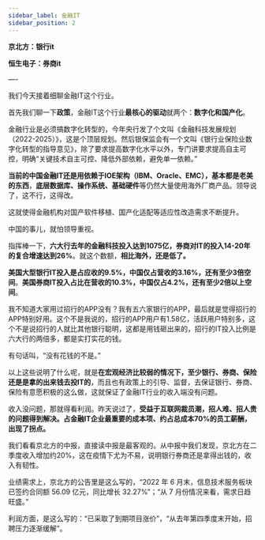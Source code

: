 ```yaml
---
sidebar_label: 金融IT
sidebar_position: 2
---
```


**京北方：银行it**

**恒生电子：券商it**

—-

我们今天接着细聊金融IT这个行业。

首先我们聊一下**政策**，金融IT这个行业**最核心的驱动**就两个：**数字化和国产化**。

金融行业是必须搞数字化转型的，今年央行发了个文叫《金融科技发展规划（2022-2025）》，这是个顶层规划。然后银保监会有一个文叫《银行业保险业数字化转型的指导意见》，除了要求提高数字化水平以外，专门讲要求提高自主可控，明确“关键技术自主可控、降低外部依赖，避免单一依赖。”

**当前的中国金融IT还是用依赖于IOE架构（IBM、Oracle、EMC），基本都是老美的东西**，**底层数据库、操作系统、基础硬件**等仍然大量使用海外厂商产品。领导说了，这不行，这得改。

这就使得金融机构对国产软件移植、国产化适配等适应性改造需求不断提升。

中国的事儿，就怕领导重视。

指挥棒一下，**六大行去年的金融科技投入达到1075亿，券商对IT的投入14-20年的复合增速达到26%**。就这个数额，**相比海外，还是低了。**

**美国大型银行IT投入是占应收的9.5%，中国仅占营收的3.16%，还有至少3倍空间**。**美国券商IT投入占比在营收的10.3%，中国仅占4.2%，还有至少2倍以上空间**。

我不知道大家用过招行的APP没有？我有五六家银行的APP，最后就是觉得招行的APP特别好用。这个不是我说的，招行的APP用户有1.58亿，活跃用户特别多，这个不是说招行的人就比其他银行聪明，这都是用钱砸出来的，招行的IT投入比例是六大行的两倍多，都是实打实花的钱。

有句话叫，“没有花钱的不是。”

以上这些说明了什么呢，就是**在宏观经济比较弱的情况下，至少银行、券商、保险还是是拿的出来钱去投IT的**，而且也有政策上的引导、监督，去保证银行、券商、保险有意愿积极的这么做，这就保证了金融IT行业的收入端没有问题。

收入没问题，那就得看利润。昨天说过了，**受益于互联网裁员潮，招人难、招人贵的问题得到解决。占金融IT企业最重要的成本项、约占总成本70%的员工薪酬，出现了拐点。**

我们看看京北方的中报，直接读中报是最客观的。从中报中我们发现，京北方在二季度收入增加约20%，这在疫情下尤为不易，说明银行券商还是拿得出钱的，收入有韧性。

业绩需求上，京北方的公告里是这么写的，“2022 年 6 月末，信息技术服务板块已签约合同额 56.09 亿元，同比增长 32.27%”；“从 7 月份情况来看，需求日趋旺盛。”

利润方面，是这么写的：“已采取了到期项目涨价”，“从去年第四季度末开始，招聘压力逐渐缓解”。